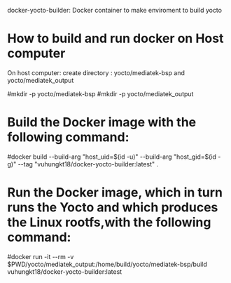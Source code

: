 docker-yocto-builder: Docker container to make enviroment to build yocto

# How to build and run docker on Host computer
On host computer: create directory : yocto/mediatek-bsp and yocto/mediatek_output 

#mkdir -p yocto/mediatek-bsp
#mkdir -p yocto/mediatek_output

# Build the Docker image with the following command:
#docker build --build-arg "host_uid=$(id -u)" --build-arg "host_gid=$(id -g)" --tag "vuhungkt18/docker-yocto-builder:latest" .
# Run the Docker image, which in turn runs the Yocto and which produces the Linux rootfs,with the following command:
#docker run -it --rm -v $PWD/yocto/mediatek_output:/home/build/yocto/mediatek-bsp/build vuhungkt18/docker-yocto-builder:latest
